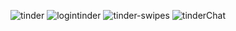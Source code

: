 ![tinder](https://user-images.githubusercontent.com/88846424/183508099-7267278c-e829-4177-8152-e82eee362619.PNG)
![logintinder](https://user-images.githubusercontent.com/88846424/183508120-035e34a1-b8c5-461a-acb3-1803457b971e.PNG)
![tinder-swipes](https://user-images.githubusercontent.com/88846424/183508136-98a2c7f3-d9c1-4cde-8df5-c8450ae59976.png)
![tinderChat](https://user-images.githubusercontent.com/88846424/183508150-2339aa99-1825-48d2-a63c-2baada8ecda9.PNG)
